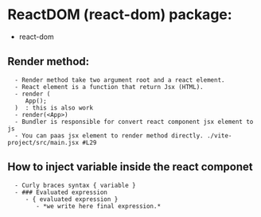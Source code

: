 # ReactDOM (react-dom) package:

   - react-dom

   ## Render method:

      - Render method take two argument root and a react element.
      - React element is a function that return Jsx (HTML).
      - render (
         App();
      )  : this is also work
      - render(<App>)
      - Bundler is responsible for convert react component jsx element to js 
      - You can paas jsx element to render method directly. ./vite-project/src/main.jsx #L29
      
   ## How to inject variable inside the react componet

      - Curly braces syntax { variable }
      - ### Evaluated expression
         - { evaluated expression } 
            - *we write here final expression.*